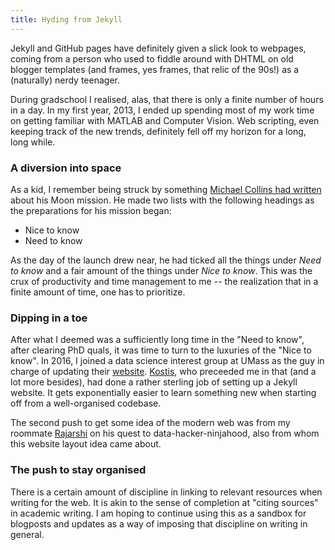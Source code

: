 ```yaml
---
title: Hyding from Jekyll
---
```


Jekyll and GitHub pages have definitely given a slick look to webpages, coming from a person who used to fiddle around with DHTML on old blogger templates (and frames, yes frames, that relic of the 90s!) as a (naturally) nerdy teenager. 

During gradschool I realised, alas, that there is only a finite number of hours in a day. In my first year, 2013, I ended up spending most of my work time on getting familiar with MATLAB and Computer Vision. Web scripting, even keeping track of the new trends, definitely fell off my horizon for a long, long while.

### A diversion into space

As a kid, I remember being struck by something [Michael Collins had written](https://www.amazon.com/Carrying-Fire-Astronauts-Michael-Collins/dp/0374531943) about his Moon mission. He made two lists with the following headings as the preparations for his mission began:

+ Nice to know
+ Need to know

As the day of the launch drew near, he had ticked all the things under *Need to know* and a fair amount of the things under *Nice to know*. This was the crux of productivity and time management to me -- the realization that in a finite amount of time, one has to prioritize. 

### Dipping in a toe

After what I deemed was a sufficiently long time in the "Need to know", after clearing PhD quals, it was time to turn to the luxuries of the "Nice to know". In 2016, I joined a data science interest group at UMass as the guy in charge of updating their [website](http://gridclub.io/). [Kostis](http://kgourgou.me/), who preceeded me in that (and a lot more besides), had done a rather sterling job of setting up a Jekyll website. It gets exponentially easier to learn something new when starting off from a well-organised codebase.

The second push to get some idea of the modern web was from my roommate [Rajarshi](https://xcitech.github.io/) on his quest to data-hacker-ninjahood, also from whom this website layout idea came about.

### The push to stay organised

There is a certain amount of discipline in linking to relevant resources when writing for the web. It is akin to the sense of completion at "citing sources" in academic writing. I am hoping to continue using this as a sandbox for blogposts and updates as a way of imposing that discipline on writing in general.



